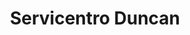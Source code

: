 ---
title: "Servicentro Duncan"
url: /caracas/servicentro-duncan-av-romulo-betancourt/
shop: Autoteile
---